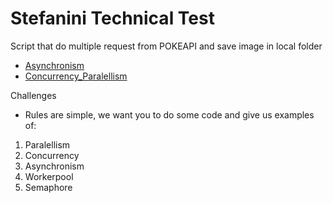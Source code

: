 # Stefanini Technical Test

Script that do multiple request from POKEAPI and save image in local folder

- [Asynchronism](src/Asynchronism/)
- [Concurrency_Paralellism](src/Concurrency_Paralellism/)

Challenges
- Rules are simple, we want you to do some code and give us examples of:
1. Paralellism
2. Concurrency
3. Asynchronism
4. Workerpool
5. Semaphore

